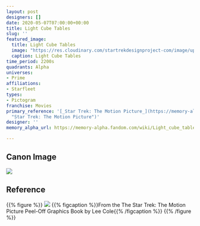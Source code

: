 ```yaml
---
layout: post
designers: []
date: 2020-05-07T07:00:00+00:00
title: Light Cube Tables
slug: ''
featured_image:
  title: Light Cube Tables
  image: "https://res.cloudinary.com/startrekdesignproject-com/image/upload/v1588628225/LightCubeTables.png"
  caption: Light Cube Tables
time_period: 2200s
quadrants: Alpha
universes:
- Prime
affiliations:
- Starfleet
types:
- Pictogram
franchise: Movies
primary_reference: '[_Star Trek: The Motion Picture_](https://memory-alpha.fandom.com/wiki/Star_Trek:_The_Motion_Picture
  "Star Trek: The Motion Picture")'
designer: ''
memory_alpha_url: https://memory-alpha.fandom.com/wiki/Light_cube_table

---
```

## Canon Image

![](https://res.cloudinary.com/startrekdesignproject-com/image/upload/v1588628226/Volleyball-LightCubeTables_ST-TMP.jpg)

## Reference

{{% figure %}}
![](https://res.cloudinary.com/startrekdesignproject-com/image/upload/v1588628225/LightTables_Ref.jpg)
{{% figcaption %}}From the The Star Trek: The Motion Picture Peel-Off Graphics Book by Lee Cole{{% /figcaption %}}
{{% /figure %}}